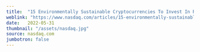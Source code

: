 ```yaml
---
title:  "15 Environmentally Sustainable Cryptocurrencies To Invest In Right Now"
weblink: "https://www.nasdaq.com/articles/15-environmentally-sustainable-cryptocurrencies-to-invest-in-right-now"
date:   2022-05-31
thumbnail: "/assets/nasdaq.jpg"
source: nasdaq.com
jumbotron: false
---
```

